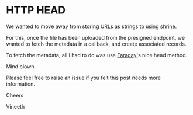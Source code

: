 # HTTP HEAD

We wanted to move away from storing URLs as strings to using [shrine](https://github.com/shrinerb/shrine).

For this, once the file has been uploaded from the presigned endpoint, 
we wanted to fetch the metadata in a callback, and create associated records.

To fetch the metadata, all I had to do was use [Faraday](https://github.com/lostisland/faraday)'s nice head method.

Mind blown.

Please feel free to raise an issue if you felt this post needs more information.

Cheers

Vineeth
